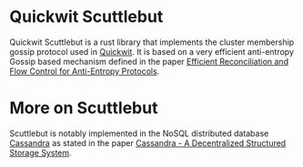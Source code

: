 # Quickwit Scuttlebut

Quickwit Scuttlebut is a rust library that implements the cluster membership gossip protocol used in [Quickwit]([https://](https://github.com/quickwit-inc/quickwit)). It is based on a very efficient anti-entropy Gossip based mechanism defined in the paper [Efficient Reconciliation and Flow Control for Anti-Entropy Protocols](https://www.cs.cornell.edu/home/rvr/papers/flowgossip.pdf).


# More on Scuttlebut

Scuttlebut is notably implemented in the NoSQL distributed database [Cassandra](https://cassandra.apache.org/_/index.html) as stated in the paper [Cassandra - A Decentralized Structured Storage System](https://www.cs.cornell.edu/Projects/ladis2009/papers/lakshman-ladis2009.pdf).
